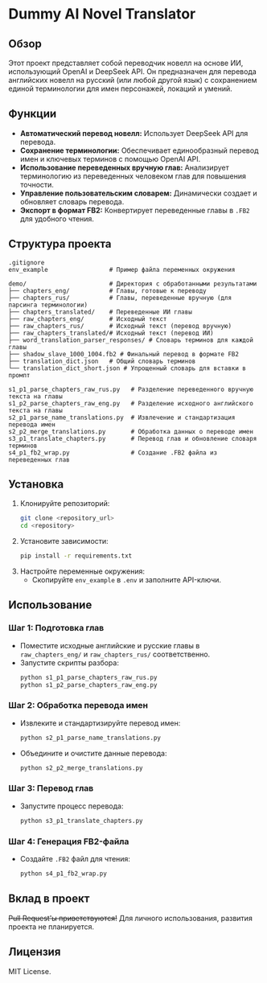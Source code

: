 # Dummy AI Novel Translator

## Обзор
Этот проект представляет собой переводчик новелл на основе ИИ, использующий OpenAI и DeepSeek API. Он предназначен для перевода английских новелл на русский (или любой другой язык) с сохранением единой терминологии для имен персонажей, локаций и умений.

## Функции
- **Автоматический перевод новелл:** Использует DeepSeek API для перевода.
- **Сохранение терминологии:** Обеспечивает единообразный перевод имен и ключевых терминов с помощью OpenAI API.
- **Использование переведенных вручную глав:** Анализирует терминологию из переведенных человеком глав для повышения точности.
- **Управление пользовательским словарем:** Динамически создает и обновляет словарь перевода.
- **Экспорт в формат FB2:** Конвертирует переведенные главы в `.FB2` для удобного чтения.

## Структура проекта
```
.gitignore
env_example                 # Пример файла переменных окружения

demo/                       # Директория с обработанными результатами
├── chapters_eng/           # Главы, готовые к переводу
├── chapters_rus/           # Главы, переведенные вручную (для парсинга терминологии)
├── chapters_translated/    # Переведенные ИИ главы
├── raw_chapters_eng/       # Исходный текст
├── raw_chapters_rus/       # Исходный текст (перевод вручную)
├── raw_chapters_translated/# Исходный текст (перевод ИИ)
├── word_translation_parser_responses/ # Словарь терминов для каждой главы
├── shadow_slave_1000_1004.fb2 # Финальный перевод в формате FB2
├── translation_dict.json   # Общий словарь терминов
└── translation_dict_short.json # Упрощенный словарь для вставки в промпт

s1_p1_parse_chapters_raw_rus.py   # Разделение переведенного вручную текста на главы
s1_p2_parse_chapters_raw_eng.py   # Разделение исходного английского текста на главы
s2_p1_parse_name_translations.py  # Извлечение и стандартизация перевода имен
s2_p2_merge_translations.py       # Обработка данных о переводе имен
s3_p1_translate_chapters.py       # Перевод глав и обновление словаря терминов
s4_p1_fb2_wrap.py                 # Создание .FB2 файла из переведенных глав
```

## Установка
1. Клонируйте репозиторий:
   ```bash
   git clone <repository_url>
   cd <repository>
   ```
2. Установите зависимости:
   ```bash
   pip install -r requirements.txt
   ```
3. Настройте переменные окружения:
   - Скопируйте `env_example` в `.env` и заполните API-ключи.

## Использование
### Шаг 1: Подготовка глав
- Поместите исходные английские и русские главы в `raw_chapters_eng/` и `raw_chapters_rus/` соответственно.
- Запустите скрипты разбора:
  ```bash
  python s1_p1_parse_chapters_raw_rus.py
  python s1_p2_parse_chapters_raw_eng.py
  ```

### Шаг 2: Обработка перевода имен
- Извлеките и стандартизируйте перевод имен:
  ```bash
  python s2_p1_parse_name_translations.py
  ```
- Объедините и очистите данные перевода:
  ```bash
  python s2_p2_merge_translations.py
  ```

### Шаг 3: Перевод глав
- Запустите процесс перевода:
  ```bash
  python s3_p1_translate_chapters.py
  ```

### Шаг 4: Генерация FB2-файла
- Создайте `.FB2` файл для чтения:
  ```bash
  python s4_p1_fb2_wrap.py
  ```

## Вклад в проект
~~Pull Request'ы приветствуются!~~ Для личного использования, развития проекта не планируется.

## Лицензия
MIT License.

